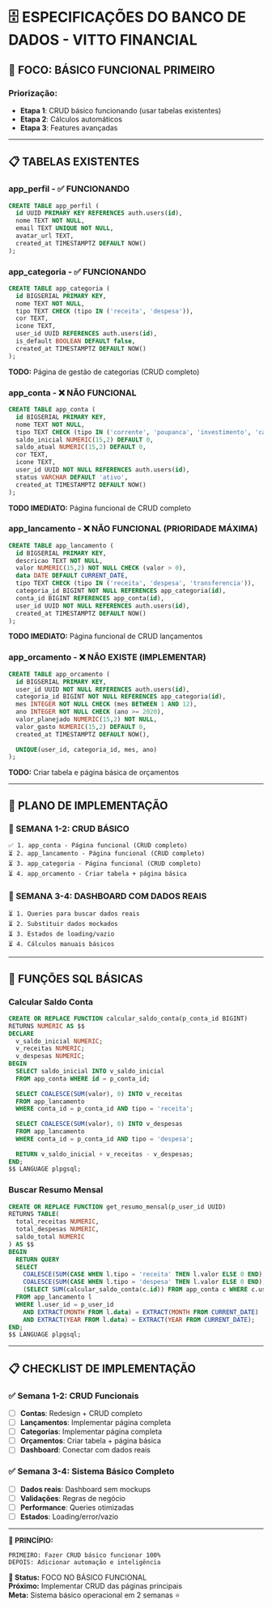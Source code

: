 # 🗄️ **ESPECIFICAÇÕES DO BANCO DE DADOS - VITTO FINANCIAL**

## **🚨 FOCO: BÁSICO FUNCIONAL PRIMEIRO**

### **Priorização:**
- **Etapa 1**: CRUD básico funcionando (usar tabelas existentes)
- **Etapa 2**: Cálculos automáticos
- **Etapa 3**: Features avançadas

---

## **📋 TABELAS EXISTENTES**

### **app_perfil** - ✅ FUNCIONANDO
```sql
CREATE TABLE app_perfil (
  id UUID PRIMARY KEY REFERENCES auth.users(id),
  nome TEXT NOT NULL,
  email TEXT UNIQUE NOT NULL,
  avatar_url TEXT,
  created_at TIMESTAMPTZ DEFAULT NOW()
);
```

### **app_categoria** - ✅ FUNCIONANDO  
```sql
CREATE TABLE app_categoria (
  id BIGSERIAL PRIMARY KEY,
  nome TEXT NOT NULL,
  tipo TEXT CHECK (tipo IN ('receita', 'despesa')),
  cor TEXT,
  icone TEXT,
  user_id UUID REFERENCES auth.users(id),
  is_default BOOLEAN DEFAULT false,
  created_at TIMESTAMPTZ DEFAULT NOW()
);
```
**TODO:** Página de gestão de categorias (CRUD completo)

### **app_conta** - ❌ NÃO FUNCIONAL
```sql
CREATE TABLE app_conta (
  id BIGSERIAL PRIMARY KEY,
  nome TEXT NOT NULL,
  tipo TEXT CHECK (tipo IN ('corrente', 'poupanca', 'investimento', 'carteira')),
  saldo_inicial NUMERIC(15,2) DEFAULT 0,
  saldo_atual NUMERIC(15,2) DEFAULT 0,
  cor TEXT,
  icone TEXT,
  user_id UUID NOT NULL REFERENCES auth.users(id),
  status VARCHAR DEFAULT 'ativo',
  created_at TIMESTAMPTZ DEFAULT NOW()
);
```
**TODO IMEDIATO:** Página funcional de CRUD completo

### **app_lancamento** - ❌ NÃO FUNCIONAL (PRIORIDADE MÁXIMA)
```sql
CREATE TABLE app_lancamento (
  id BIGSERIAL PRIMARY KEY,
  descricao TEXT NOT NULL,
  valor NUMERIC(15,2) NOT NULL CHECK (valor > 0),
  data DATE DEFAULT CURRENT_DATE,
  tipo TEXT CHECK (tipo IN ('receita', 'despesa', 'transferencia')),
  categoria_id BIGINT NOT NULL REFERENCES app_categoria(id),
  conta_id BIGINT REFERENCES app_conta(id),
  user_id UUID NOT NULL REFERENCES auth.users(id),
  created_at TIMESTAMPTZ DEFAULT NOW()
);
```
**TODO IMEDIATO:** Página funcional de CRUD lançamentos

### **app_orcamento** - ❌ NÃO EXISTE (IMPLEMENTAR)
```sql
CREATE TABLE app_orcamento (
  id BIGSERIAL PRIMARY KEY,
  user_id UUID NOT NULL REFERENCES auth.users(id),
  categoria_id BIGINT NOT NULL REFERENCES app_categoria(id),
  mes INTEGER NOT NULL CHECK (mes BETWEEN 1 AND 12),
  ano INTEGER NOT NULL CHECK (ano >= 2020),
  valor_planejado NUMERIC(15,2) NOT NULL,
  valor_gasto NUMERIC(15,2) DEFAULT 0,
  created_at TIMESTAMPTZ DEFAULT NOW(),
  
  UNIQUE(user_id, categoria_id, mes, ano)
);
```
**TODO:** Criar tabela e página básica de orçamentos

---

## **🎯 PLANO DE IMPLEMENTAÇÃO**

### **📅 SEMANA 1-2: CRUD BÁSICO**
```
✅ 1. app_conta - Página funcional (CRUD completo)
⏳ 2. app_lancamento - Página funcional (CRUD completo)  
⏳ 3. app_categoria - Página funcional (CRUD completo)
⏳ 4. app_orcamento - Criar tabela + página básica
```

### **📅 SEMANA 3-4: DASHBOARD COM DADOS REAIS**
```
⏳ 1. Queries para buscar dados reais
⏳ 2. Substituir dados mockados
⏳ 3. Estados de loading/vazio
⏳ 4. Cálculos manuais básicos
```

---

## **🔧 FUNÇÕES SQL BÁSICAS**

### **Calcular Saldo Conta**
```sql
CREATE OR REPLACE FUNCTION calcular_saldo_conta(p_conta_id BIGINT)
RETURNS NUMERIC AS $$
DECLARE
  v_saldo_inicial NUMERIC;
  v_receitas NUMERIC;
  v_despesas NUMERIC;
BEGIN
  SELECT saldo_inicial INTO v_saldo_inicial
  FROM app_conta WHERE id = p_conta_id;
  
  SELECT COALESCE(SUM(valor), 0) INTO v_receitas
  FROM app_lancamento 
  WHERE conta_id = p_conta_id AND tipo = 'receita';
  
  SELECT COALESCE(SUM(valor), 0) INTO v_despesas
  FROM app_lancamento 
  WHERE conta_id = p_conta_id AND tipo = 'despesa';
  
  RETURN v_saldo_inicial + v_receitas - v_despesas;
END;
$$ LANGUAGE plpgsql;
```

### **Buscar Resumo Mensal**
```sql
CREATE OR REPLACE FUNCTION get_resumo_mensal(p_user_id UUID)
RETURNS TABLE(
  total_receitas NUMERIC,
  total_despesas NUMERIC,
  saldo_total NUMERIC
) AS $$
BEGIN
  RETURN QUERY
  SELECT 
    COALESCE(SUM(CASE WHEN l.tipo = 'receita' THEN l.valor ELSE 0 END), 0) as total_receitas,
    COALESCE(SUM(CASE WHEN l.tipo = 'despesa' THEN l.valor ELSE 0 END), 0) as total_despesas,
    (SELECT SUM(calcular_saldo_conta(c.id)) FROM app_conta c WHERE c.user_id = p_user_id) as saldo_total
  FROM app_lancamento l
  WHERE l.user_id = p_user_id
    AND EXTRACT(MONTH FROM l.data) = EXTRACT(MONTH FROM CURRENT_DATE)
    AND EXTRACT(YEAR FROM l.data) = EXTRACT(YEAR FROM CURRENT_DATE);
END;
$$ LANGUAGE plpgsql;
```

---

## **📋 CHECKLIST DE IMPLEMENTAÇÃO**

### **✅ Semana 1-2: CRUD Funcionais**
- [ ] **Contas**: Redesign + CRUD completo
- [ ] **Lançamentos**: Implementar página completa  
- [ ] **Categorias**: Implementar página completa
- [ ] **Orçamentos**: Criar tabela + página básica
- [ ] **Dashboard**: Conectar com dados reais

### **✅ Semana 3-4: Sistema Básico Completo**
- [ ] **Dados reais**: Dashboard sem mockups
- [ ] **Validações**: Regras de negócio
- [ ] **Performance**: Queries otimizadas
- [ ] **Estados**: Loading/error/vazio

---

**🎯 PRINCÍPIO:**
```
PRIMEIRO: Fazer CRUD básico funcionar 100%
DEPOIS: Adicionar automação e inteligência
```

**📍 Status:** FOCO NO BÁSICO FUNCIONAL  
**Próximo:** Implementar CRUD das páginas principais  
**Meta:** Sistema básico operacional em 2 semanas ⭐